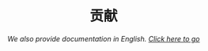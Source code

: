 <h1 align="center">贡献</h1>
<h6 align="center">We also provide documentation in English. <a href="../#/">Click here to go</a></h6>